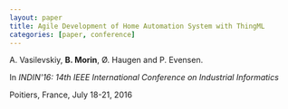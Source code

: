 ```yaml
---
layout: paper
title: Agile Development of Home Automation System with ThingML
categories: [paper, conference]
---
```

A. Vasilevskiy, **B. Morin**, Ø. Haugen and P. Evensen.

In _INDIN'16: 14th IEEE International Conference on Industrial Informatics_

Poitiers, France, July 18-21, 2016
